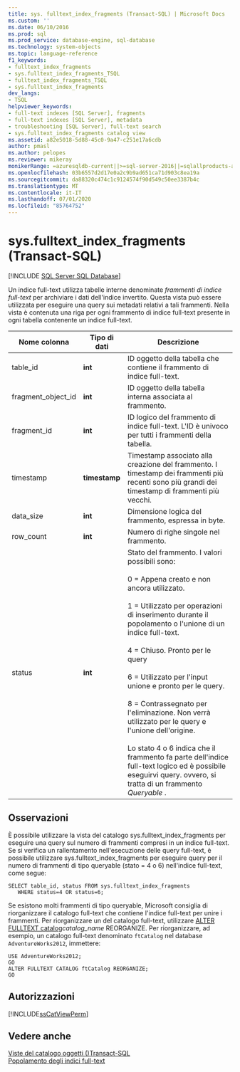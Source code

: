 ```yaml
---
title: sys. fulltext_index_fragments (Transact-SQL) | Microsoft Docs
ms.custom: ''
ms.date: 06/10/2016
ms.prod: sql
ms.prod_service: database-engine, sql-database
ms.technology: system-objects
ms.topic: language-reference
f1_keywords:
- fulltext_index_fragments
- sys.fulltext_index_fragments_TSQL
- fulltext_index_fragments_TSQL
- sys.fulltext_index_fragments
dev_langs:
- TSQL
helpviewer_keywords:
- full-text indexes [SQL Server], fragments
- full-text indexes [SQL Server], metadata
- troubleshooting [SQL Server], full-text search
- sys.fulltext_index_fragments catalog view
ms.assetid: a82e5018-5d88-45c0-9a47-c251e17a6cdb
author: pmasl
ms.author: pelopes
ms.reviewer: mikeray
monikerRange: =azuresqldb-current||>=sql-server-2016||=sqlallproducts-allversions||>=sql-server-linux-2017||=azuresqldb-mi-current
ms.openlocfilehash: 03b6557d2d17e0a2c9b9ad651ca71d903c8ea19a
ms.sourcegitcommit: da88320c474c1c9124574f90d549c50ee3387b4c
ms.translationtype: MT
ms.contentlocale: it-IT
ms.lasthandoff: 07/01/2020
ms.locfileid: "85764752"
---
```

# <a name="sysfulltext_index_fragments-transact-sql"></a>sys.fulltext_index_fragments (Transact-SQL)
[!INCLUDE [SQL Server SQL Database](../../includes/applies-to-version/sql-asdb.md)]

  Un indice full-text utilizza tabelle interne denominate *frammenti di indice full-text* per archiviare i dati dell'indice invertito. Questa vista può essere utilizzata per eseguire una query sui metadati relativi a tali frammenti. Nella vista è contenuta una riga per ogni frammento di indice full-text presente in ogni tabella contenente un indice full-text.  
 
  
|Nome colonna|Tipo di dati|Descrizione|  
|-----------------|---------------|-----------------|  
|table_id|**int**|ID oggetto della tabella che contiene il frammento di indice full-text.|  
|fragment_object_id|**int**|ID oggetto della tabella interna associata al frammento.|  
|fragment_id|**int**|ID logico del frammento di indice full-text. L'ID è univoco per tutti i frammenti della tabella.|  
|timestamp|**timestamp**|Timestamp associato alla creazione del frammento. I timestamp dei frammenti più recenti sono più grandi dei timestamp di frammenti più vecchi.|  
|data_size|**int**|Dimensione logica del frammento, espressa in byte.|  
|row_count|**int**|Numero di righe singole nel frammento.|  
|status|**int**|Stato del frammento. I valori possibili sono:<br /><br /> 0 = Appena creato e non ancora utilizzato.<br /><br /> 1 = Utilizzato per operazioni di inserimento durante il popolamento o l'unione di un indice full-text.<br /><br /> 4 = Chiuso. Pronto per le query<br /><br /> 6 = Utilizzato per l'input unione e pronto per le query.<br /><br /> 8 = Contrassegnato per l'eliminazione. Non verrà utilizzato per le query e l'unione dell'origine.<br /><br /> Lo stato 4 o 6 indica che il frammento fa parte dell'indice full-text logico ed è possibile eseguirvi query. ovvero, si tratta di un frammento *Queryable* .|  
  
## <a name="remarks"></a>Osservazioni  
 È possibile utilizzare la vista del catalogo sys.fulltext_index_fragments per eseguire una query sul numero di frammenti compresi in un indice full-text. Se si verifica un rallentamento nell'esecuzione delle query full-text, è possibile utilizzare sys.fulltext_index_fragments per eseguire query per il numero di frammenti di tipo queryable (stato = 4 o 6) nell'indice full-text, come segue:  
  
```  
SELECT table_id, status FROM sys.fulltext_index_fragments  
   WHERE status=4 OR status=6;  
```  
  
 Se esistono molti frammenti di tipo queryable, Microsoft consiglia di riorganizzare il catalogo full-text che contiene l'indice full-text per unire i frammenti. Per riorganizzare un del catalogo full-text, utilizzare [ALTER FULLTEXT catalog](../../t-sql/statements/alter-fulltext-catalog-transact-sql.md)*catalog_name* REORGANIZE. Per riorganizzare, ad esempio, un catalogo full-text denominato `ftCatalog` nel database `AdventureWorks2012`, immettere:  
  
```  
USE AdventureWorks2012;  
GO  
ALTER FULLTEXT CATALOG ftCatalog REORGANIZE;  
GO  
```  
  
## <a name="permissions"></a>Autorizzazioni  
 [!INCLUDE[ssCatViewPerm](../../includes/sscatviewperm-md.md)]  
  
## <a name="see-also"></a>Vedere anche  
 [Viste del catalogo oggetti &#40;&#41;Transact-SQL](../../relational-databases/system-catalog-views/object-catalog-views-transact-sql.md)   
 [Popolamento degli indici full-text](../../relational-databases/search/populate-full-text-indexes.md)  
  
  
